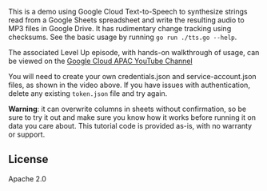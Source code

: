 This is a demo using Google Cloud Text-to-Speech to synthesize strings read from a Google Sheets spreadsheet and write the resulting audio to MP3 files in Google Drive. It has rudimentary change tracking using checksums. See the basic usage by running `go run ./tts.go --help`. 

The associated Level Up episode, with hands-on walkthrough of usage, can be viewed on the [Google Cloud APAC YouTube Channel](https://youtu.be/aMRqPGD0_To)

You will need to create your own credentials.json and service-account.json files, as shown in the video above. If you have issues with authentication, delete any existing `token.json` file and try again.

**Warning**: it can overwrite columns in sheets without confirmation, so be sure to try it out and make sure you know how it works before running it on data you care about.  This tutorial code is provided as-is, with no warranty or support.

## License

Apache 2.0

